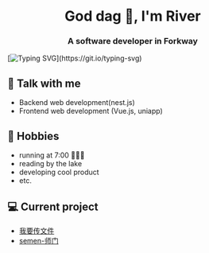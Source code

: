 <h1 align="center">God dag 👋,  I'm River </h1>
<h3 align="center">A software developer in Forkway </h3>


[![Typing SVG](https://readme-typing-svg.herokuapp.com?size=16&duration=10000&color=F7874E&height=56&lines=%F0%9F%A4%B7%F0%9F%8F%BB+who+is+forkwayer%3F;%F0%9F%A5%B7+Those+who+are+saying+hello+to+world+.)](https://git.io/typing-svg)


## 💬 Talk with me 
- Backend web development(nest.js)
- Frontend web development (Vue.js, uniapp)

## 📅 Hobbies
- running at 7:00 🧑🏼‍🦽
- reading by the lake 
- developing cool product
- etc.

## 💻 Current project
- [我要传文件](https://51cwj.com)
- [semen-师门]()


<!-- **Leizhenpeng/Leizhenpeng** is a ✨ _special_ ✨ repository because its `README.md` (this file) appears on your GitHub profile.

Here are some ideas to get you started:

- 🔭 I’m currently working on ...
- 🌱 I’m currently learning ...
- 👯 I’m looking to collaborate on ...
- 🤔 I’m looking for help with ...
- 💬 Ask me about ...
- 📫 How to reach me: ...
- 😄 Pronouns: ...
- ⚡ Fun fact: ...
-->

